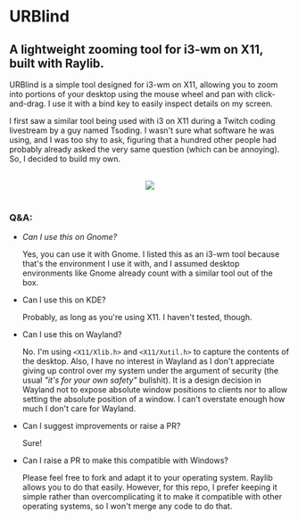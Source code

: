 # URBlind

## A lightweight zooming tool for i3-wm on X11, built with Raylib.

URBlind is a simple tool designed for i3-wm on X11, allowing you to zoom into portions of your desktop using the mouse wheel and pan with click-and-drag. I use it with a bind key to easily inspect details on my screen.

I first saw a similar tool being used with i3 on X11 during a Twitch coding livestream by a guy named Tsoding. I wasn't sure what software he was using, and I was too shy to ask, figuring that a hundred other people had probably already asked the very same question (which can be annoying). So, I decided to build my own.

<br />
<div align="center">
  <img src="https://github.com/user-attachments/assets/6ba7c70d-6371-4964-bcda-fc1dbc899f9d">
</div>

<br />

### Q&A:

- _Can I use this on Gnome?_

  Yes, you can use it with Gnome. I listed this as an i3-wm tool because that's the environment I use it with, and I assumed desktop environments like Gnome already count with a similar tool out of the box.

- Can I use this on KDE?

  Probably, as long as you're using X11. I haven't tested, though.

- Can I use this on Wayland?

  No. I'm using `<X11/Xlib.h>` and `<X11/Xutil.h>` to capture the contents of the desktop. Also, I have no interest in Wayland as I don't appreciate giving up control over my system under the argument of security (the usual _"it's for your own safety"_ bullshit). It is a design decision in Wayland not to expose absolute window positions to clients nor to allow setting the absolute position of a window. I can't overstate enough how much I don't care for Wayland.

- Can I suggest improvements or raise a PR?

  Sure!

- Can I raise a PR to make this compatible with Windows?

  Please feel free to fork and adapt it to your operating system. Raylib allows you to do that easily. However, for this repo, I prefer keeping it simple rather than overcomplicating it to make it compatible with other operating systems, so I won't merge any code to do that.
